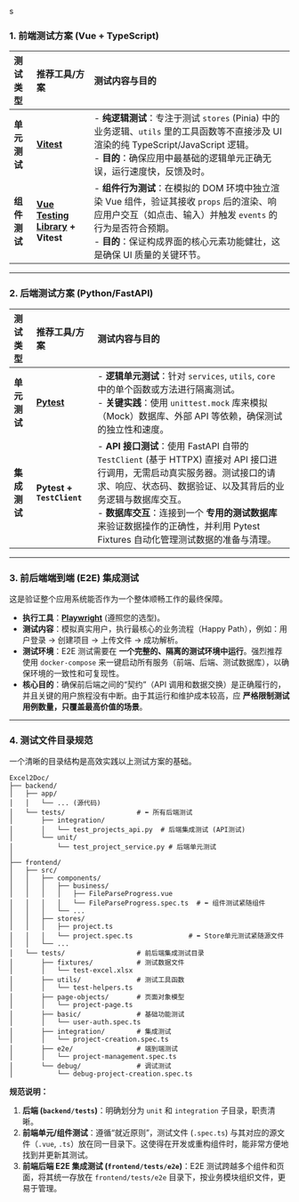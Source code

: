 s

### 1. 前端测试方案 (Vue + TypeScript)

| 测试类型 | 推荐工具/方案 | 测试内容与目的 |
| :--- | :--- | :--- |
| **单元测试** | **[Vitest](https://vitest.dev/)** | - **纯逻辑测试**：专注于测试 `stores` (Pinia) 中的业务逻辑、`utils` 里的工具函数等不直接涉及 UI 渲染的纯 TypeScript/JavaScript 逻辑。<br>- **目的**：确保应用中最基础的逻辑单元正确无误，运行速度快，反馈及时。 |
| **组件测试** | **[Vue Testing Library](https://testing-library.com/docs/vue-testing-library/intro/) + Vitest** | - **组件行为测试**：在模拟的 DOM 环境中独立渲染 Vue 组件，验证其接收 `props` 后的渲染、响应用户交互（如点击、输入）并触发 `events` 的行为是否符合预期。<br>- **目的**：保证构成界面的核心元素功能健壮，这是确保 UI 质量的关键环节。 |

---

### 2. 后端测试方案 (Python/FastAPI)

| 测试类型 | 推荐工具/方案 | 测试内容与目的 |
| :--- | :--- | :--- |
| **单元测试** | **[Pytest](https://docs.pytest.org/)** | - **逻辑单元测试**：针对 `services`, `utils`, `core` 中的单个函数或方法进行隔离测试。<br>- **关键实践**：使用 `unittest.mock` 库来模拟（Mock）数据库、外部 API 等依赖，确保测试的独立性和速度。 |
| **集成测试** | **Pytest + `TestClient`** | - **API 接口测试**：使用 FastAPI 自带的 `TestClient` (基于 HTTPX) 直接对 API 接口进行调用，无需启动真实服务器。测试接口的请求、响应、状态码、数据验证、以及其背后的业务逻辑与数据库交互。<br>- **数据库交互**：连接到一个 **专用的测试数据库** 来验证数据操作的正确性，并利用 Pytest Fixtures 自动化管理测试数据的准备与清理。 |

---

### 3. 前后端端到端 (E2E) 集成测试

这是验证整个应用系统能否作为一个整体顺畅工作的最终保障。

*   **执行工具**：**[Playwright](https://playwright.dev/)** (遵照您的选型)。
*   **测试内容**：模拟真实用户，执行最核心的业务流程（Happy Path），例如：用户登录 -> 创建项目 -> 上传文件 -> 成功解析。
*   **测试环境**：E2E 测试需要在 **一个完整的、隔离的测试环境中运行**。强烈推荐使用 `docker-compose` 来一键启动所有服务（前端、后端、测试数据库），以确保环境的一致性和可复现性。
*   **核心目的**：确保前后端之间的“契约”（API 调用和数据交换）是正确履行的，并且关键的用户旅程没有中断。由于其运行和维护成本较高，应 **严格限制测试用例数量，只覆盖最高价值的场景**。

---

### 4. 测试文件目录规范

一个清晰的目录结构是高效实践以上测试方案的基础。

```
Excel2Doc/
├── backend/
│   ├── app/
│   │   └── ... (源代码)
│   └── tests/                  # ⬅️ 所有后端测试
│       ├── integration/
│       │   └── test_projects_api.py  # 后端集成测试 (API测试)
│       └── unit/
│           └── test_project_service.py # 后端单元测试
│
├── frontend/
│   ├── src/
│   │   ├── components/
│   │   │   ├── business/
│   │   │   │   ├── FileParseProgress.vue
│   │   │   │   └── FileParseProgress.spec.ts  # ⬅️ 组件测试紧随组件
│   │   │   └── ...
│   │   ├── stores/
│   │   │   ├── project.ts
│   │   │   └── project.spec.ts              # ⬅️ Store单元测试紧随源文件
│   │   └── ...
│   └── tests/                  # 前后端集成测试目录
│       ├── fixtures/           # 测试数据文件
│       │   └── test-excel.xlsx
│       ├── utils/              # 测试工具函数
│       │   └── test-helpers.ts
│       ├── page-objects/       # 页面对象模型
│       │   └── project-page.ts
│       ├── basic/              # 基础功能测试
│       │   └── user-auth.spec.ts
│       ├── integration/        # 集成测试
│       │   └── project-creation.spec.ts
│       ├── e2e/                # 端到端测试
│       │   └── project-management.spec.ts
│       └── debug/              # 调试测试
│           └── debug-project-creation.spec.ts

```

**规范说明：**

1.  **后端 (`backend/tests`)**：明确划分为 `unit` 和 `integration` 子目录，职责清晰。
2.  **前端单元/组件测试**：遵循“就近原则”，测试文件 (`.spec.ts`) 与其对应的源文件（`.vue`, `.ts`）放在同一目录下。这使得在开发或重构组件时，能非常方便地找到并更新其测试。
3.  **前端后端 E2E 集成测试 (`frontend/tests/e2e`)**：E2E 测试跨越多个组件和页面，将其统一存放在 `frontend/tests/e2e` 目录下，按业务模块组织文件，更易于管理。